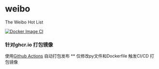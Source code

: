 # weibo
The Weibo Hot List

[![Docker Image CI](https://github.com/eric-jxl/weibo/actions/workflows/docker-image.yml/badge.svg)](https://github.com/eric-jxl/weibo/actions/workflows/docker-image.yml)
### 针对ghcr.io 打包镜像
使用[Github Actions](.github/workflows/docker-image.yml) 自动打包发布
** 仅修改py文件和Dockerfile 触发CI/CD 打包镜像
